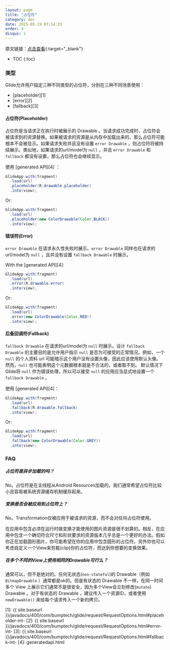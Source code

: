 ```yaml
---
layout: page
title: "占位符"
category: doc
date: 2015-05-19 07:14:23
order: 4
disqus: 1
---
```


原文链接：[点击查看](http://bumptech.github.io/glide/doc/placeholders.html){:target="_blank"}

* TOC
{:toc}

### 类型
Glide允许用户指定三种不同类型的占位符，分别在三种不同场景使用：

* [placeholder][1]
* [error][2]
* [fallback][3]

#### 占位符(Placeholder)

占位符是当请求正在执行时被展示的 Drawable 。当请求成功完成时，占位符会被请求到的资源替换。如果被请求的资源是从内存中加载出来的，那么占位符可能根本不会被显示。如果请求失败并且没有设置 `error Drawable` ，则占位符将被持续展示。类似地，如果请求的url/model为 ``null`` ，并且 `error Drawable` 和 `fallback` 都没有设置，那么占位符也会继续显示。

使用 [generated API][4] ：

```java
GlideApp.with(fragment)
  .load(url)
  .placeholder(R.drawable.placeholder)
  .into(view);
```

Or:

```java
GlideApp.with(fragment)
  .load(url)
  .placeholder(new ColorDrawable(Color.BLACK))
  .into(view);
```

#### 错误符(Error)

`error Drawable` 在请求永久性失败时展示。`error Drawable` 同样也在请求的url/model为 ``null`` ，且并没有设置 `fallback Drawable` 时展示。

With the [generated API][4]:

```java
GlideApp.with(fragment)
  .load(url)
  .error(R.drawable.error)
  .into(view);
```

Or:

```java
GlideApp.with(fragment)
  .load(url)
  .error(new ColorDrawable(Color.RED))
  .into(view);
```

#### 后备回调符(Fallback)
`fallback Drawable` 在请求的url/model为 ``null`` 时展示。设计 `fallback Drawable` 的主要目的是允许用户指示 ``null`` 是否为可接受的正常情况。例如，一个 ``null`` 的个人资料 url 可能暗示这个用户没有设置头像，因此应该使用默认头像。然而，``null`` 也可能表明这个元数据根本就是不合法的，或者取不到。
默认情况下Glide将 ``null`` 作为错误处理，所以可以接受 ``null`` 的应用应当显式地设置一个 `fallback Drawable` 。

使用 [generated API][4]：

```java
GlideApp.with(fragment)
  .load(url)
  .fallback(R.drawable.fallback)
  .into(view);
```

Or:

```java
GlideApp.with(fragment)
  .load(url)
  .fallback(new ColorDrawable(Color.GREY))
  .into(view);
```

### FAQ

##### 占位符是异步加载的吗？
No。占位符是在主线程从Android Resources加载的。我们通常希望占位符比较小且容易被系统资源缓存机制缓存起来。

##### 变换是否会被应用到占位符上？
No。Transformation仅被应用于被请求的资源，而不会对任何占位符使用。

在应用中包含必须在运行时做变换才能使用的图片资源是很不划算的。相反，在应用中包含一个确切符合尺寸和形状要求的资源版本几乎总是一个更好的办法。假如你正在加载圆形图片，你可能希望在你的应用中包含圆形的占位符。另外你也可以考虑自定义一个View来剪裁(clip)你的占位符，而达到你想要的变换效果。

##### 在多个不同的View上使用相同的Drawable可行么？
通常可以，但不是绝对的。任何无状态(`non-stateful`)的 Drawable（例如 `BitmapDrawable` ）通常都是ok的。但是有状态的 Drawable 不一样，在同一时间多个 View 上展示它们通常不是很安全，因为多个View会立刻修改(`mutate`) Drawable 。对于有状态的 Drawable ，建议传入一个资源ID，或者使用 `newDrawable()` 来给每个请求传入一个新的拷贝。

[1]: {{ site.baseurl }}/javadocs/400/com/bumptech/glide/request/RequestOptions.html#placeholder-int-
[2]: {{ site.baseurl }}/javadocs/400/com/bumptech/glide/request/RequestOptions.html#error-int-
[3]: {{ site.baseurl }}/javadocs/400/com/bumptech/glide/request/RequestOptions.html#fallback-int-
[4]: generatedapi.html
